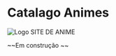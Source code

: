 # Catalago Animes
![Logo SITE DE ANIME](https://github.com/carlosntc/Catalago-Animes/assets/133726839/7e5d96fc-6ffc-4495-b658-afcc8cd40780)

~~Em construção ~~
